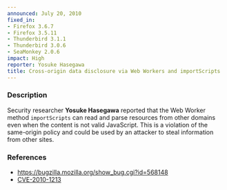 ```yaml
---
announced: July 20, 2010
fixed_in:
- Firefox 3.6.7
- Firefox 3.5.11
- Thunderbird 3.1.1
- Thunderbird 3.0.6
- SeaMonkey 2.0.6
impact: High
reporter: Yosuke Hasegawa
title: Cross-origin data disclosure via Web Workers and importScripts
---
```


<h3>Description</h3>

<p>Security researcher <strong>Yosuke Hasegawa</strong> reported that
the Web Worker method <code>importScripts</code> can read and parse
resources from other domains even when the content is not valid
JavaScript.  This is a violation of the same-origin policy and could
be used by an attacker to steal information from other sites.</p>

<h3>References</h3>

<ul>
  <li><a href="https://bugzilla.mozilla.org/show_bug.cgi?id=568148">https://bugzilla.mozilla.org/show_bug.cgi?id=568148</a></li>
  <li><a class="ex-ref" href="http://cve.mitre.org/cgi-bin/cvename.cgi?name=CVE-2010-1213">CVE-2010-1213</a></li>
</ul>




